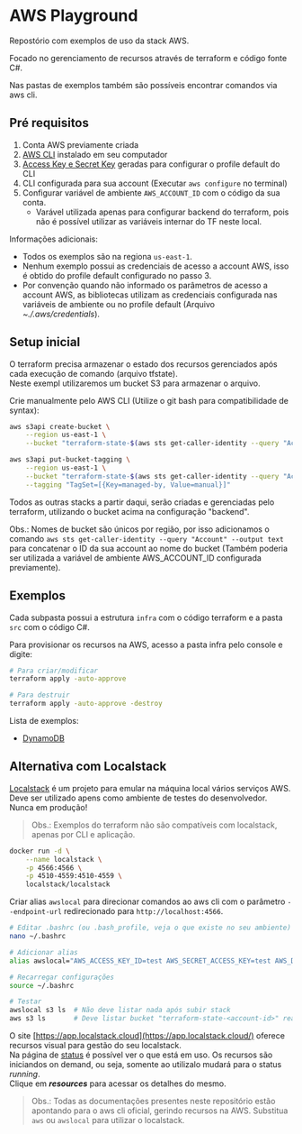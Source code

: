 # AWS Playground

Repostório com exemplos de uso da stack AWS.

Focado no gerenciamento de recursos através de terraform e código fonte C#.

Nas pastas de exemplos também são possíveis encontrar comandos via aws cli.

## Pré requisitos

1. Conta AWS previamente criada
2. [AWS CLI](https://docs.aws.amazon.com/cli/latest/userguide/getting-started-install.html) instalado em seu computador
3. [Access Key e Secret Key](https://docs.aws.amazon.com/IAM/latest/UserGuide/id_credentials_access-keys.html#Using_CreateAccessKey) geradas para configurar o profile default do CLI
3. CLI configurada para sua account (Executar `aws configure` no terminal)
4. Configurar variável de ambiente `AWS_ACCOUNT_ID` com o código da sua conta.
    - Varável utilizada apenas para configurar backend do terraform, pois não é possível utilizar as variáveis internar do TF neste local.

Informações adicionais:

- Todos os exemplos são na regiona `us-east-1`.
- Nenhum exemplo possui as credenciais de acesso a account AWS, isso é obtido do profile default configurado no passo 3.
- Por convenção quando não informado os parâmetros de acesso a account AWS, as bibliotecas utilizam as credenciais configurada nas variáveis de ambiente ou no profile default (Arquivo *~./.aws/credentials*).

## Setup inicial

O terraform precisa armazenar o estado dos recursos gerenciados após cada execução de comando (arquivo tfstate).  
Neste exempl utilizaremos um bucket S3 para armazenar o arquivo.

Crie manualmente pelo AWS CLI (Utilize o git bash para compatibilidade de syntax):

```bash
aws s3api create-bucket \
    --region us-east-1 \
    --bucket "terraform-state-$(aws sts get-caller-identity --query "Account" --output text)"

aws s3api put-bucket-tagging \
    --region us-east-1 \
    --bucket "terraform-state-$(aws sts get-caller-identity --query "Account" --output text)" \
    --tagging "TagSet=[{Key=managed-by, Value=manual}]"
```

Todos as outras stacks a partir daqui, serão criadas e gerenciadas pelo terraform, utilizando o bucket acima na configuração "backend".

Obs.: Nomes de bucket são únicos por região, por isso adicionamos o comando `aws sts get-caller-identity --query "Account" --output text` para concatenar o ID da sua account ao nome do bucket (Também poderia ser utilizada a variável de ambiente AWS_ACCOUNT_ID configurada previamente).

## Exemplos

Cada subpasta possui a estrutura `infra` com o código terraform e a pasta `src` com o código C#.

Para provisionar os recursos na AWS, acesso a pasta infra pelo console e digite:

```bash
# Para criar/modificar
terraform apply -auto-approve

# Para destruir
terraform apply -auto-approve -destroy
```

Lista de exemplos:

- [DynamoDB](dynamodb/dynamodb.md)

## Alternativa com Localstack

[Localstack](https://localstack.cloud/) é um projeto para emular na máquina local vários serviços AWS.  
Deve ser utilizado apens como ambiente de testes do desenvolvedor. Nunca em produção!

> Obs.: Exemplos do terraform não são compatíveis com localstack, apenas por CLI e aplicação.

```bash
docker run -d \
    --name localstack \
    -p 4566:4566 \
    -p 4510-4559:4510-4559 \
    localstack/localstack
```

Criar alias `awslocal` para direcionar comandos ao aws cli com o parâmetro `--endpoint-url`
redirecionado para `http://localhost:4566`.

```bash
# Editar .bashrc (ou .bash_profile, veja o que existe no seu ambiente)
nano ~/.bashrc

# Adicionar alias
alias awslocal="AWS_ACCESS_KEY_ID=test AWS_SECRET_ACCESS_KEY=test AWS_DEFAULT_REGION=us-east-1 aws --endpoint-url=http://${LOCALSTACK_HOST:-localhost}:4566"

# Recarregar configurações
source ~/.bashrc

# Testar
awslocal s3 ls  # Não deve listar nada após subir stack
aws s3 ls       # Deve listar bucket "terraform-state-<account-id>" real na AWS que criamos anteriormente
```

O site [https://app.localstack.cloud](https://app.localstack.cloud/) oferece recursos visual para gestão do seu localstack.  
Na página de [status](https://app.localstack.cloud/status) é possível ver o que está em uso. Os recursos são iniciandos on demand, ou seja, somente ao utilizalo mudará para o status *running*.  
Clique em ***resources*** para acessar os detalhes do mesmo.

> Obs.: Todas as documentações presentes neste repositório estão apontando para o aws cli oficial, gerindo recursos na AWS. Substitua `aws` ou `awslocal` para utilizar o localstack.